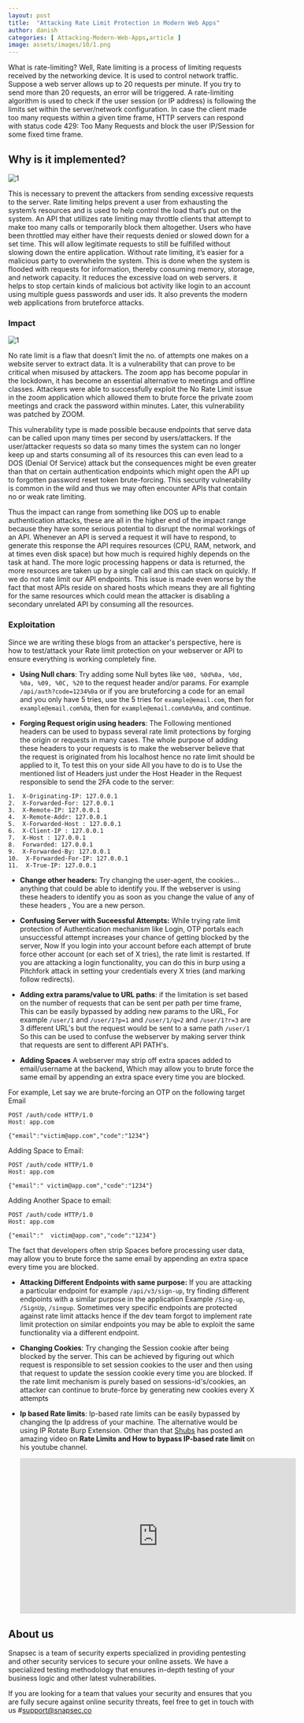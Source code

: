 ```yaml
---
layout: post
title:  "Attacking Rate Limit Protection in Modern Web Apps"
author: danish
categories: [ Attacking-Modern-Web-Apps,article ]
image: assets/images/10/1.png
---
```







What is rate-limiting? Well, Rate limiting is a process of limiting requests received by the networking device. It is used to control network traffic.
Suppose a web server allows up to 20 requests per minute. If you try to send more than 20 requests, an error will be triggered. A rate-limiting algorithm is used to check if the user session (or IP address) is following the limits set within the server/network configuration. In case the client made too many requests within a given time frame, HTTP servers can respond with status code 429: Too Many Requests and block the user IP/Session for some fixed time frame.

## Why is it implemented?

![1](/blog/assets/images/10/2.png)


This is necessary to prevent the attackers from sending excessive requests to the server. Rate limiting helps prevent a user from exhausting the system’s resources and is used to help control the load that’s put on the system. An API that utillizes rate limiting may throttle clients that attempt to make too many calls or temporarily block them altogether. Users who have been throttled may either have their requests denied or slowed down for a set time. This will allow legitimate requests to still be fulfilled without slowing down the entire application. Without rate limiting, it’s easier for a malicious party to overwhelm the system. This is done when the system is flooded with requests for information, thereby consuming memory, storage, and network capacity. It reduces the excessive load on web servers. it helps to stop certain kinds of malicious bot activity like login to an account using multiple guess passwords and user ids. It also prevents the modern web applications from bruteforce attacks.


### Impact

![1](/blog/assets/images/10/3.png)


No rate limit is a flaw that doesn’t limit the no. of attempts one makes on a website server to extract data. It is a vulnerability that can prove to be critical when misused by attackers. The zoom app has become popular in the lockdown, it has become an essential alternative to meetings and offline classes. Attackers were able to successfully exploit the No Rate Limit issue in the zoom application which allowed them to brute force the private zoom meetings and crack the password within minutes. Later, this vulnerability was patched by ZOOM.

This vulnerability type is made possible because endpoints that serve data can be called upon many times per second by users/attackers. If the user/attacker requests so data so many times the system can no longer keep up and starts consuming all of its resources this can even lead to a DOS (Denial Of Service) attack but the consequences might be even greater than that on certain authentication endpoints which might open the API up to forgotten password reset token brute-forcing. This security vulnerability is common in the wild and thus we may often encounter APIs that contain no or weak rate limiting.

Thus the impact can range from something like DOS up to enable authentication attacks, these are all in the higher end of the impact range because they have some serious potential to disrupt the normal workings of an API. Whenever an API is served a request it will have to respond, to generate this response the API requires resources (CPU, RAM, network, and at times even disk space) but how much is required highly depends on the task at hand. The more logic processing happens or data is returned, the more resources are taken up by a single call and this can stack on quickly. If we do not rate limit our API endpoints. This issue is made even worse by the fact that most APIs reside on shared hosts which means they are all fighting for the same resources which could mean the attacker is disabling a secondary unrelated API by consuming all the resources.

### Exploitation
Since we are writing these blogs from an attacker's perspective, here is how to test/attack your Rate limit protection on your webserver or API to ensure everything is working completely fine.




- **Using Null chars**: Try adding some Null bytes like `%00, %0d%0a, %0d, %0a, %09, %0C, %20` to the request header and/or params. For example `/api/auth?code=1234%0a` or if you are bruteforcing a code for an email and you only have 5 tries, use the 5 tries for `example@email.com`, then for `example@email.com%0a`, then for `example@email.com%0a%0a`, and continue. 


- **Forging Request origin using headers**: The Following mentioned headers can be used to bypass several rate limit protections by forging the origin or requests in many cases. The whole purpose of adding these headers to your requests is to make the webserver believe that the request is originated from his localhost hence no rate limit should be applied to it, To test this on your side All you have to do is to Use the mentioned list of Headers just under the Host Header in the Request responsible to send the 2FA code to the server:

```
1.  X-Originating-IP: 127.0.0.1
2.  X-Forwarded-For: 127.0.0.1
3.  X-Remote-IP: 127.0.0.1
4.  X-Remote-Addr: 127.0.0.1
5.  X-Forwarded-Host : 127.0.0.1
6.  X-Client-IP : 127.0.0.1
7.  X-Host : 127.0.0.1
8.  Forwarded: 127.0.0.1
9.  X-Forwarded-By: 127.0.0.1
10.  X-Forwarded-For-IP: 127.0.0.1
11.  X-True-IP: 127.0.0.1
```

- **Change other headers:** Try changing the user-agent, the cookies... anything that could be able to identify you. If the webserver is using these headers to identify you as soon as you change the value of any of these headers , You are a new person.


- **Confusing Server with Suceessful Attempts:** While trying rate limit protection of Authentication mechanism like Login, OTP portals each unsuccessful attempt increases your chance of getting blocked by the server, Now If you login into your account before each attempt of brute force other account (or each set of X tries), the rate limit is restarted. If you are attacking a login functionality, you can do this in burp using a Pitchfork attack in setting your credentials every X tries (and marking follow redirects). 


- **Adding extra params/value to URL paths**: if the limitation is set based on the number of requests that can be sent per path per time frame, This can be easily bypassed by adding new params to the URL, For example `/user/1` and `/user/1?p=1` and `/user/1/q=2` and `/user/1?r=3` are 3 different URL's but the request would be sent to a same path `/user/1` So this can be used to confuse the webserver by making server think that requests are sent to different API PATH's.


- **Adding Spaces** A webserver may strip off extra spaces added to email/username at the backend, Which may allow you to brute force the same email by appending an extra space every time you are blocked.

For example, Let say we are brute-forcing an OTP on the following target Email 

```http
POST /auth/code HTTP/1.0
Host: app.com

{"email":"victim@app.com","code":"1234"}
```

Adding Space to Email:


```http
POST /auth/code HTTP/1.0
Host: app.com

{"email":" victim@app.com","code":"1234"}
```
 Adding Another Space to email:
 
 
```http
POST /auth/code HTTP/1.0
Host: app.com

{"email":"  victim@app.com","code":"1234"}
```

The fact that developers often strip Spaces before processing user data, may allow you to brute force the same email by appending an extra space every time you are blocked.


- **Attacking Different Endpoints with same purpose:** If you are attacking a particular endpoint for example `/api/v3/sign-up`,  try finding different endpoints with a similar purpose in the application Example `/Sing-up`, `/SignUp`, `/singup`. Sometimes very specific endpoints are protected against rate limit attacks hence if the dev team forgot to implement rate limit protection on similar endpoints you may be able to exploit the same functionality via a different endpoint.


- **Changing Cookies**: Try changing the Session cookie after being blocked by the server. This can be achieved by figuring out which request is responsible to set session cookies to the user and then using that request to update the session cookie every time you are blocked. If the rate limit mechanism is purely based on sessions-id's/cookies, an attacker can continue to brute-force by generating new cookies every X attempts

- __Ip based Rate limits__: Ip-based rate limits can be easily bypassed by changing the Ip address of your machine. The alternative would be using IP Rotate Burp Extension. Other than that [Shubs](https://twitter.com/infosec_au) has posted an amazing video on __Rate Limits and How to bypass IP-based rate limit__ on his youtube channel.

    <iframe width="560" height="315" src="https://www.youtube.com/embed/it_V3ig1_4o" title="YouTube video player" frameborder="0" allow="accelerometer; autoplay; clipboard-write; encrypted-media; gyroscope; picture-in-picture" allowfullscreen></iframe>



## About us

Snapsec is a team of security experts specialized in providing pentesting and other security services to secure your online assets. We have a specialized testing methodology that ensures in-depth testing of your business logic and other latest vulnerabilities. 

 If you are looking for a team that values your security and ensures that you are fully secure against online security threats, feel free to get in touch with us #[support@snapsec.co](mailto:support@snapsec.co)
